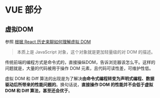 # VUE 部分

## 虚拟DOM

参照
[根据 React 历史来聊如何理解虚拟 DOM](http://www.taoweng.site/index.php/archives/293/)

> 本质上是 JavaScript 对象，这个对象就是更加轻量级的对 DOM 的描述。

传统前端的编程方式是命令式的，直接操纵DOM，告诉浏览器该怎么干。这样的问题就是，大量的代码被用于操作 DOM 元素，且代码可读性差，可维护性低。

虚拟 DOM 和 Diff 算法的出现是为了解决**由命令式编程转变为声明式编程、数据驱动后所带来的性能问题的**。换句话说，**直接操作 DOM 的性能并不会低于虚拟 DOM 和 Diff 算法，甚至还会优于**。